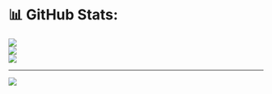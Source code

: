 # 📊 GitHub Stats:
![](https://github-readme-stats.vercel.app/api?username=aniruddha-chaudhari&theme=dark&hide_border=false&include_all_commits=true&count_private=true)<br/>
![](https://github-readme-streak-stats.herokuapp.com/?user=aniruddha-chaudhari&theme=dark&hide_border=false)<br/>
![](https://github-readme-stats.vercel.app/api/top-langs/?username=aniruddha-chaudhari&theme=dark&hide_border=false&include_all_commits=true&count_private=true&layout=compact)

---
[![](https://visitcount.itsvg.in/api?id=aniruddha-chaudhari&icon=0&color=0)](https://visitcount.itsvg.in)

<!-- Proudly created with GPRM ( https://gprm.itsvg.in ) -->